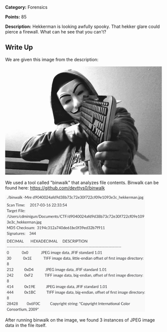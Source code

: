 **Category:** Forensics

**Points:** 85

**Description:** Hekkerman is looking awfully spooky. That hekker glare could pierce a firewall. What can he see that you can't?

## Write Up

We are given this image from the description:

<img src="d9040024afd9d38b73c72e30f722cf09e1093e3c_hekkerman.jpg" width="521" />

We used a tool called "binwalk" that analyzes file contents. Binwalk can be found here: https://github.com/devttys0/binwalk

<img src="bin walk results.png" width="450" />

After running binwalk on the image, we found 3 instances of JPEG image data in the file itself.


